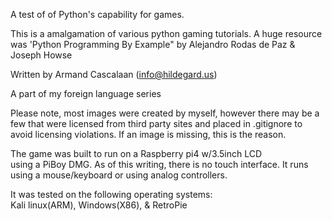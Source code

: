 A test of of Python's capability for games.

This is a amalgamation of various python gaming tutorials.
A huge resource was 'Python Programming By Example" by
Alejandro Rodas de Paz & Joseph Howse

Written by Armand Cascalaan (info@hildegard.us)

A part of my foreign language series

Please note, most images were created by myself, however
there may be a few that were licensed from third party sites
and placed in .gitignore to avoid licensing violations.  If 
an image is missing, this is the reason.

The game was built to run on a Raspberry pi4 w/3.5inch LCD  
using a PiBoy DMG.  As of this writing, there is no touch 
interface. It runs using a mouse/keyboard or using analog 
controllers.

It was tested on the following operating systems:  
Kali linux(ARM), Windows(X86), & RetroPie


